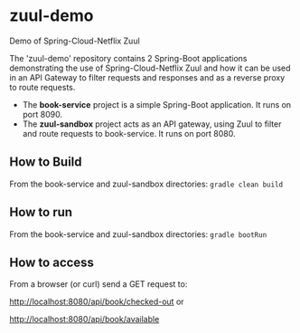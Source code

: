 # zuul-demo
Demo of Spring-Cloud-Netflix Zuul

The 'zuul-demo' repository contains 2 Spring-Boot applications demonstrating the use of 
Spring-Cloud-Netflix Zuul and how it can be used in an API Gateway to filter requests 
and responses and as a reverse proxy to route requests.

* The **book-service** project is a simple Spring-Boot application. 
It runs on port 8090.
* The **zuul-sandbox** project acts as an API gateway, using Zuul to 
filter and route requests to book-service. It runs on port 8080.

## How to Build
From the book-service and zuul-sandbox directories:
`gradle clean build`
	
## How to run
From the book-service and zuul-sandbox directories:
`gradle bootRun`

## How to access
From a browser (or curl) send a GET request to:

<http://localhost:8080/api/book/checked-out> or

<http://localhost:8080/api/book/available>